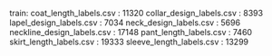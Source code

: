 
train:
coat_length_labels.csv : 11320
collar_design_labels.csv : 8393
lapel_design_labels.csv : 7034
neck_design_labels.csv : 5696
neckline_design_labels.csv : 17148
pant_length_labels.csv : 7460
skirt_length_labels.csv : 19333
sleeve_length_labels.csv : 13299
